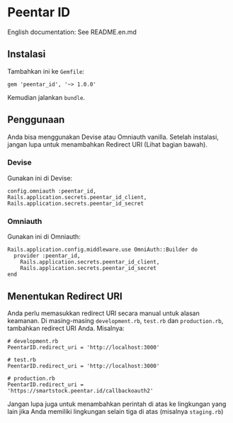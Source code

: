 # Peentar ID

English documentation: See README.en.md

## Instalasi

Tambahkan ini ke `Gemfile`:

    gem 'peentar_id', '~> 1.0.0'

Kemudian jalankan `bundle`.

## Penggunaan

Anda bisa menggunakan Devise atau Omniauth vanilla. Setelah instalasi,
jangan lupa untuk menambahkan Redirect URI (Lihat bagian bawah).

### Devise

Gunakan ini di Devise:

    config.omniauth :peentar_id, Rails.application.secrets.peentar_id_client, Rails.application.secrets.peentar_id_secret

### Omniauth

Gunakan ini di Omniauth:

    Rails.application.config.middleware.use OmniAuth::Builder do
      provider :peentar_id,
        Rails.application.secrets.peentar_id_client,
        Rails.application.secrets.peentar_id_secret
    end

## Menentukan Redirect URI

Anda perlu memasukkan redirect URI secara manual untuk alasan keamanan.
Di masing-masing `development.rb`, `test.rb` dan `production.rb`, tambahkan
redirect URI Anda. Misalnya:

    # development.rb
    PeentarID.redirect_uri = 'http://localhost:3000'

    # test.rb
    PeentarID.redirect_uri = 'http://localhost:3000'

    # production.rb
    PeentarID.redirect_uri = 'https://smartstock.peentar.id/callbackoauth2'

Jangan lupa juga untuk menambahkan perintah di atas ke lingkungan
yang lain jika Anda memiliki lingkungan selain tiga di atas (misalnya `staging.rb`)
